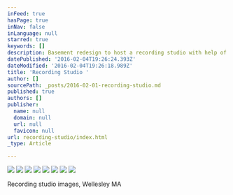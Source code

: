 ```yaml
---
inFeed: true
hasPage: true
inNav: false
inLanguage: null
starred: true
keywords: []
description: Basement redesign to host a recording studio with help of Blackmer Sound.
datePublished: '2016-02-04T19:26:24.393Z'
dateModified: '2016-02-04T19:26:18.989Z'
title: 'Recording Studio '
author: []
sourcePath: _posts/2016-02-01-recording-studio.md
published: true
authors: []
publisher:
  name: null
  domain: null
  url: null
  favicon: null
url: recording-studio/index.html
_type: Article

---
```

![](https://the-grid-user-content.s3-us-west-2.amazonaws.com/bcc06ea1-0424-47d5-af49-616ba7a3f021.jpg)
![](https://the-grid-user-content.s3-us-west-2.amazonaws.com/36abeec6-58ef-44bd-aa98-40e93b097e73.jpg)
![](https://the-grid-user-content.s3-us-west-2.amazonaws.com/4b830d3b-c531-48ab-be0b-f6f4d8db6104.jpg)
![](https://the-grid-user-content.s3-us-west-2.amazonaws.com/67803f36-c150-41e6-90c1-fa9497e17125.jpg)
![](https://the-grid-user-content.s3-us-west-2.amazonaws.com/e2f763ac-bca0-4ed2-82e2-6dfa5d25e105.jpg)
![](https://the-grid-user-content.s3-us-west-2.amazonaws.com/6fd9448d-85ec-4a31-8842-0c52e351d5ff.jpg)
![](https://the-grid-user-content.s3-us-west-2.amazonaws.com/e2b49fd0-2e5e-4ab8-9d55-e5ac35aad282.jpg)
![](https://the-grid-user-content.s3-us-west-2.amazonaws.com/6a3851e5-ca58-4f2a-9c92-deb5ebd4d7fa.jpg)

Recording studio images, Wellesley MA